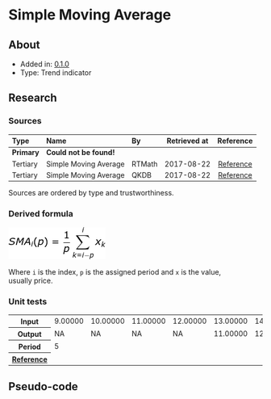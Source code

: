 # Simple Moving Average

## About

* Added in: [0.1.0](https://github.com/wuhkuh/talib/releases/tag/0.1.0)
* Type: Trend indicator

## Research

### Sources

| Type        | Name                      | By     | Retrieved at | Reference |
| :---------- | :------------------------ | :----- | :----------: | :-------: |
| **Primary** | **Could not be found!**   |        |              |           |
| Tertiary    | Simple Moving Average     | RTMath |  2017-08-22  | [Reference](https://rtmath.net/helpFinAnalysis/html/c35b686b-4d4d-4783-896b-b4af13da9b91.htm) |
| Tertiary    | Simple Moving Average     | QKDB   |  2017-08-22  | [Reference](https://qkdb.wordpress.com/tag/sma/) |

Sources are ordered by type and trustworthiness.

### Derived formula

![](SMA.png)

Where `i` is the index, `p` is the assigned period and `x` is the value,  
usually price.

### Unit tests

<table>
  <tr>
    <th>Input</th>
    <td>9.00000</td>
    <td>10.00000</td>
    <td>11.00000</td>
    <td>12.00000</td>
    <td>13.00000</td>
    <td>14.00000</td>
    <td>15.00000</td>
  </tr>
  <tr>
    <th>Output</th>
    <td>NA</td>
    <td>NA</td>
    <td>NA</td>
    <td>NA</td>
    <td>11.00000</td>
    <td>12.00000</td>
    <td>13.00000</td>
  </tr>
  <tr>
    <th>Period</th>
    <td>5</td>
  </tr>
  <tr>
    <th><a href=https://qkdb.wordpress.com/tag/sma/>Reference</a></th>
  </tr>
</table>

## Pseudo-code
